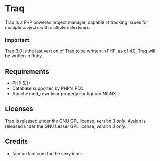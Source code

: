 Traq
======

Traq is a PHP powered project manager, capable of tracking issues for multiple projects with multiple milestones.

### Important ###

Traq 3.0 is the last version of Traq to be written in PHP, as of 4.0, Traq will be written in Ruby.

Requirements
------------

- PHP 5.3+
- Database supported by PHP's PDO
- Apache mod_rewrite or properly configured NGiNX

Licenses
-------

Traq is released under the GNU GPL license, _version 3 only_.
Avalon is released under the GNU Lesser GPL license, _version 3 only_.

Credits
-------

- famfamfam.com for the sexy icons